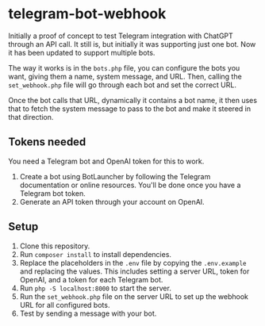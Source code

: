 # telegram-bot-webhook

Initially a proof of concept to test Telegram integration with ChatGPT through an API call. It still is, but initially it was supporting just one bot. Now it has been updated to support multiple bots.

The way it works is in the `bots.php` file, you can configure the bots you want, giving them a name, system message, and URL. Then, calling the `set_webhook.php` file will go through each bot and set the correct URL.

Once the bot calls that URL, dynamically it contains a bot name, it then uses that to fetch the system message to pass to the bot and make it steered in that direction.

## Tokens needed

You need a Telegram bot and OpenAI token for this to work.

1. Create a bot using BotLauncher by following the Telegram documentation or online resources. You'll be done once you have a Telegram bot token.
2. Generate an API token through your account on OpenAI.

## Setup

1. Clone this repository.
2. Run `composer install` to install dependencies.
3. Replace the placeholders in the `.env` file by copying the `.env.example` and replacing the values. This includes setting a server URL, token for OpenAI, and a token for each Telegram bot.
4. Run `php -S localhost:8000` to start the server.
5. Run the `set_webhook.php` file on the server URL to set up the webhook URL for all configured bots.
6. Test by sending a message with your bot.
